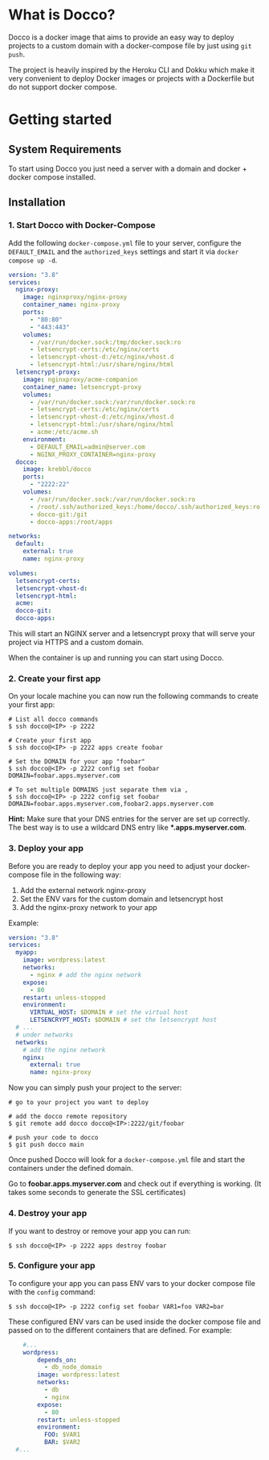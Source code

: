 # What is Docco?

Docco is a docker image that aims to provide an easy way to deploy projects to a custom domain with a docker-compose file by just using `git push`.

The project is heavily inspired by the Heroku CLI and Dokku which make it very convenient to deploy Docker images or projects with a Dockerfile but do not support docker compose.

# Getting started

## System Requirements

To start using Docco you just need a server with a domain and docker + docker compose installed.

## Installation

### 1. Start Docco with Docker-Compose

Add the following `docker-compose.yml` file to your server, configure the `DEFAULT_EMAIL`
and the `authorized_keys` settings and start it via `docker compose up -d`.

```yaml
version: "3.8"
services:
  nginx-proxy:
    image: nginxproxy/nginx-proxy
    container_name: nginx-proxy
    ports:
      - "80:80"
      - "443:443"
    volumes:
      - /var/run/docker.sock:/tmp/docker.sock:ro
      - letsencrypt-certs:/etc/nginx/certs
      - letsencrypt-vhost-d:/etc/nginx/vhost.d
      - letsencrypt-html:/usr/share/nginx/html
  letsencrypt-proxy:
    image: nginxproxy/acme-companion
    container_name: letsencrypt-proxy
    volumes:
      - /var/run/docker.sock:/var/run/docker.sock:ro
      - letsencrypt-certs:/etc/nginx/certs
      - letsencrypt-vhost-d:/etc/nginx/vhost.d
      - letsencrypt-html:/usr/share/nginx/html
      - acme:/etc/acme.sh
    environment:
      - DEFAULT_EMAIL=admin@server.com
      - NGINX_PROXY_CONTAINER=nginx-proxy
  docco:
    image: krebbl/docco
    ports:
      - "2222:22"
    volumes:
      - /var/run/docker.sock:/var/run/docker.sock:ro
      - /root/.ssh/authorized_keys:/home/docco/.ssh/authorized_keys:ro
      - docco-git:/git
      - docco-apps:/root/apps

networks:
  default:
    external: true
    name: nginx-proxy

volumes:
  letsencrypt-certs:
  letsencrypt-vhost-d:
  letsencrypt-html:
  acme:
  docco-git:
  docco-apps:
```

This will start an NGINX server and a letsencrypt proxy that will serve your project via HTTPS and a custom domain.

When the container is up and running you can start using Docco.

### 2. Create your first app

On your locale machine you can now run the following commands to create your first app:

```
# List all docco commands
$ ssh docco@<IP> -p 2222

# Create your first app
$ ssh docco@<IP> -p 2222 apps create foobar

# Set the DOMAIN for your app "foobar"
$ ssh docco@<IP> -p 2222 config set foobar DOMAIN=foobar.apps.myserver.com

# To set multiple DOMAINS just separate them via ,
$ ssh docco@<IP> -p 2222 config set foobar DOMAIN=foobar.apps.myserver.com,foobar2.apps.myserver.com
```

**Hint:** Make sure that your DNS entries for the server are set up correctly. The best way is to
use a wildcard DNS entry like **\*.apps.myserver.com**.

### 3. Deploy your app

Before you are ready to deploy your app you need to adjust your docker-compose file in the following way:

1. Add the external network nginx-proxy
2. Set the ENV vars for the custom domain and letsencrypt host
3. Add the nginx-proxy network to your app

Example:

```yaml
version: "3.8"
services:
  myapp:
    image: wordpress:latest
    networks:
      - nginx # add the nginx network
    expose:
      - 80
    restart: unless-stopped
    environment:
      VIRTUAL_HOST: $DOMAIN # set the virtual host
      LETSENCRYPT_HOST: $DOMAIN # set the letsencrypt host
  # ...
  # under networks
  networks:
    # add the nginx network
    nginx:
      external: true
      name: nginx-proxy
```

Now you can simply push your project to the server:

```
# go to your project you want to deploy

# add the docco remote repository
$ git remote add docco docco@<IP>:2222/git/foobar

# push your code to docco
$ git push docco main
```

Once pushed Docco will look for a `docker-compose.yml` file and start the containers under the defined domain.

Go to **foobar.apps.myserver.com** and check out if everything is working.
(It takes some seconds to generate the SSL certificates)

### 4. Destroy your app

If you want to destroy or remove your app you can run:

```
$ ssh docco@<IP> -p 2222 apps destroy foobar
```

### 5. Configure your app

To configure your app you can pass ENV vars to your docker compose file with the `config` command:

```
$ ssh docco@<IP> -p 2222 config set foobar VAR1=foo VAR2=bar
```

These configured ENV vars can be used inside the docker compose file and passed on to the different containers that are defined. For example:

```yaml
    #...
    wordpress:
        depends_on:
          - db_node_domain
        image: wordpress:latest
        networks:
          - db
          - nginx
        expose:
          - 80
        restart: unless-stopped
        environment:
          FOO: $VAR1
          BAR: $VAR2
  #...
```



